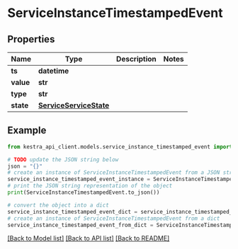 # ServiceInstanceTimestampedEvent


## Properties

Name | Type | Description | Notes
------------ | ------------- | ------------- | -------------
**ts** | **datetime** |  | 
**value** | **str** |  | 
**type** | **str** |  | 
**state** | [**ServiceServiceState**](ServiceServiceState.md) |  | 

## Example

```python
from kestra_api_client.models.service_instance_timestamped_event import ServiceInstanceTimestampedEvent

# TODO update the JSON string below
json = "{}"
# create an instance of ServiceInstanceTimestampedEvent from a JSON string
service_instance_timestamped_event_instance = ServiceInstanceTimestampedEvent.from_json(json)
# print the JSON string representation of the object
print(ServiceInstanceTimestampedEvent.to_json())

# convert the object into a dict
service_instance_timestamped_event_dict = service_instance_timestamped_event_instance.to_dict()
# create an instance of ServiceInstanceTimestampedEvent from a dict
service_instance_timestamped_event_from_dict = ServiceInstanceTimestampedEvent.from_dict(service_instance_timestamped_event_dict)
```
[[Back to Model list]](../README.md#documentation-for-models) [[Back to API list]](../README.md#documentation-for-api-endpoints) [[Back to README]](../README.md)


